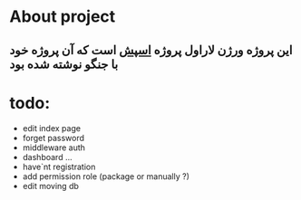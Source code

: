 # About project
## این پروژه ورژن لاراول پروژه  [اسپش](https://github.com/yacn114/spsh) است که آن پروژه خود با جنگو نوشته شده بود
# todo:
<ul>
<li>edit index page</li>
<li>forget password</li>
<li>middleware auth</li>
<li>dashboard ...</li>
<li>have`nt registration</li>
<li>add permission role (package or manually ?)</li>
<li>edit moving db</li>
</ul>
